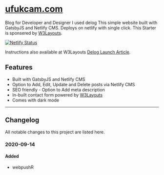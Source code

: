 
# [ufukcam.com](http://ufukcam.com "ufukcam.com")
Blog for Developer and Designer I used delog This simple website built with GatsbyJS and Netlify CMS. Deploys on netlify with single click. This Starter is sponsered by [W3Layouts](https://w3layouts.com).

[![Netlify Status](https://api.netlify.com/api/v1/badges/b52e27f6-7b76-4a6c-a16e-ce11f2b85e65/deploy-status)](https://app.netlify.com/sites/ufukcam/deploys)


Instructions also available at W3Layouts [Delog Launch Article](https://w3layouts.com/articles/delog-gatsby-starter-netlify-cms/).

## Features
- Built with GatsbyJS and Netlify CMS
- Option to Add, Edit, Update and Delete posts via Netlify CMS
- SEO friendly - Option to Add meta description
- In-built contact form powered by [W3Layouts](https://w3layouts.com) 
- Comes with dark mode

---

## Changelog
All notable changes to this project are listed here.

###  2020-09-14
#### Added
- webpushR
